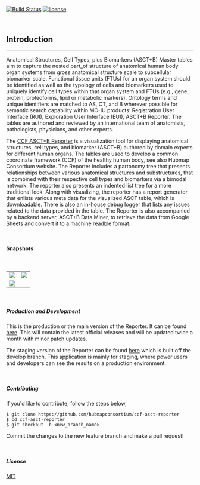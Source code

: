 
[![Build Status](https://img.shields.io/badge/build-passing-brightgreen)](https://github.com/hubmapconsortium/ccf-asct-reporter)
[![license](https://img.shields.io/github/license/hrishikeshpaul/portfolio-template?style=flat&logo=appveyor)](https://github.com/hubmapconsortium/ccf-asct-reporter/blob/master/LICENSE) 


<br>


## Introduction
---

Anatomical Structures, Cell Types, plus Biomarkers (ASCT+B) Master tables aim to capture the nested part_of structure of anatomical human body organ systems from gross anatomical structure scale to subcellular biomarker scale.  Functional tissue units (FTUs) for an organ system should be identified as well as the typology of cells and biomarkers used to uniquely identify cell types within that organ system and FTUs (e.g., gene, protein, proteoforms,  lipid or metabolic markers). Ontology terms and unique identifiers are matched to AS, CT, and B wherever possible for semantic search capability within MC-IU products: Registration User Interface (RUI), Exploration User Interface (EUI), ASCT+B Reporter. The tables are authored and reviewed by an international team of anatomists, pathologists, physicians, and other experts.


The [CCF ASCT+B Reporter](https://hubmapconsortium.github.io/ccf-asct-reporter/) is a visualization tool for displaying anatomical structures, cell types, and biomarker (ASCT+B) authored by domain experts for different human organs. The tables are used to develop a common coordinate framework (CCF) of the healthy human body, see also Hubmap Consortium website. The Reporter includes a partonomy tree that presents relationships between various anatomical structures and substructures, that is combined with their respective cell types and biomarkers via a bimodal network. The reporter also presents an indented list tree for a more traditional look. Along with visualizing, the reporter has a report generator that enlists various meta data for the visualized ASCT table, which is downloadable. There is also an in-house debug logger that lists any issues related to the data provided in the table. The Reporter is also accompanied by a backend server, ASCT+B Data Miner, to retrieve the data from Google Sheets and convert it to a machine readble format.

<br>

#### Snapshots

<br>

|  |  |
|-------|-------|
| <img src="assets/docs/intro/one.png" class="md-img p-2" /> | <img src="assets/docs/intro/two.png" class="md-img p-2" /> |
| <img src="assets/docs/intro/three.png" class="md-img p-2" /> |  |


<br>

##### Production and Development

This is the production or the main version of the Reporter. It can be found [here](https://hubmapconsortium.github.io/ccf-asct-reporter/). This will contain the latest official releases and will be updated twice a month with minor patch updates.

The staging version of the Reporter can be found [here](https://ccf-asct-reporter.netlify.app/) which is built off the develop branch. This application is mainly for staging, where power users and developers can see the results on a production environment.

<br>


##### Contributing

If you'd like to contribute, follow the steps below,
```shell
$ git clone https://github.com/hubmapconsortium/ccf-asct-reporter
$ cd ccf-asct-reporter
$ git checkout -b <new_branch_name>
```

Commit the changes to the new feature branch and make a pull request!

<br>

##### License
[MIT](https://choosealicense.com/licenses/mit/)